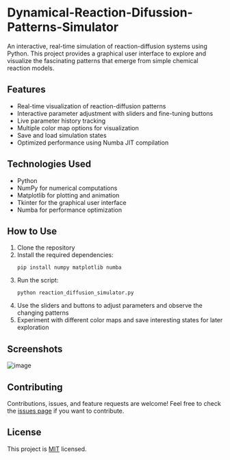 # Dynamical-Reaction-Difussion-Patterns-Simulator
An interactive, real-time simulation of reaction-diffusion systems using Python. This project provides a graphical user interface to explore and visualize the fascinating patterns that emerge from simple chemical reaction models.

## Features

- Real-time visualization of reaction-diffusion patterns
- Interactive parameter adjustment with sliders and fine-tuning buttons
- Live parameter history tracking
- Multiple color map options for visualization
- Save and load simulation states
- Optimized performance using Numba JIT compilation

## Technologies Used

- Python
- NumPy for numerical computations
- Matplotlib for plotting and animation
- Tkinter for the graphical user interface
- Numba for performance optimization

## How to Use

1. Clone the repository
2. Install the required dependencies:
   ```
   pip install numpy matplotlib numba
   ```
3. Run the script:
   ```
   python reaction_diffusion_simulator.py
   ```
4. Use the sliders and buttons to adjust parameters and observe the changing patterns
5. Experiment with different color maps and save interesting states for later exploration

## Screenshots

![image](https://github.com/user-attachments/assets/5635d8d9-79ea-46a0-a957-e72d90166441)


## Contributing

Contributions, issues, and feature requests are welcome! Feel free to check the [issues page](link-to-issues-page) if you want to contribute.

## License

This project is [MIT](link-to-license-file) licensed.
